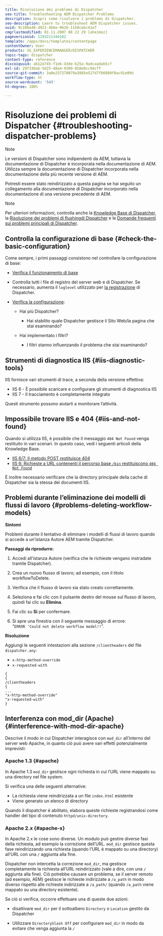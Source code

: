 ```yaml
---
title: Risoluzione dei problemi di Dispatcher
seo-title: Troubleshooting AEM Dispatcher Problems
description: Scopri come risolvere i problemi di Dispatcher.
seo-description: Learn to troubleshoot AEM Dispatcher issues.
uuid: 9c109a48-d921-4b6e-9626-1158cebc41e7
cmgrlastmodified: 01.11.2007 08 22 29 [aheimoz]
pageversionid: 1193211344162
template: /apps/docs/templates/contentpage
contentOwner: User
products: SG_EXPERIENCEMANAGER/DISPATCHER
topic-tags: dispatcher
content-type: reference
discoiquuid: a612e745-f1e6-43de-b25a-9adcaadab5cf
exl-id: 29f338ab-5d25-48a4-9309-058e0cc94cff
source-git-commit: 3a0e237278079a3885e527d7f86989f8ac91e09d
workflow-type: ht
source-wordcount: '543'
ht-degree: 100%

---
```


# Risoluzione dei problemi di Dispatcher {#troubleshooting-dispatcher-problems}

>[!NOTE]
>
>Le versioni di Dispatcher sono indipendenti da AEM, tuttavia la documentazione di Dispatcher è incorporata nella documentazione di AEM. Utilizza sempre la documentazione di Dispatcher incorporata nella documentazione della più recente versione di AEM.
>
>Potresti essere stato reindirizzato a questa pagina se hai seguito un collegamento alla documentazione di Dispatcher incorporato nella documentazione di una versione precedente di AEM.

>[!NOTE]
>
>Per ulteriori informazioni, controlla anche la [Knowledge Base di Dispatcher](https://helpx.adobe.com/it/experience-manager/kb/index/dispatcher.html), la [Risoluzione dei problemi di flushingdi Dispatcher](https://helpx.adobe.com/adobe-cq/kb/troubleshooting-dispatcher-flushing-issues.html) e le [Domande frequenti sui problemi principali di Dispatcher](dispatcher-faq.md).

## Controlla la configurazione di base {#check-the-basic-configuration}

Come sempre, i primi passaggi consistono nel controllare la configurazione di base:

* [Verifica il funzionamento di base](/help/using/dispatcher-configuration.md#confirming-basic-operation)
* Controlla tutti i file di registro del server web e di Dispatcher. Se necessario, aumenta il `loglevel` utilizzato per [la registrazione](/help/using/dispatcher-configuration.md#logging) di Dispatcher.

* [Verifica la configurazione](/help/using/dispatcher-configuration.md):

   * Hai più Dispatcher?

      * Hai stabilito quale Dispatcher gestisce il Sito Web/la pagina che stai esaminando?
   * Hai implementato i filtri?

      * I filtri stanno influenzando il problema che stai esaminando?


## Strumenti di diagnostica IIS {#iis-diagnostic-tools}

IIS fornisce vari strumenti di trace, a seconda della versione effettiva:

* IIS 6 - È possibile scaricare e configurare gli strumenti di diagnostica IIS
* IIS 7 - Il tracciamento è completamente integrato

Questi strumento possono aiutarti a monitorare l’attività.

## Impossibile trovare IIS e 404 {#iis-and-not-found}

Quando si utilizza IIS, è possibile che il messaggio `404 Not Found` venga restituito in vari scenari. In questo caso, vedi i seguenti articoli della Knowledge Base.

* [IIS 6/7: Il metodo POST restituisce 404](https://helpx.adobe.com/it/experience-manager/kb/IIS6IsapiFilters.html)
* [IIS 6: Richieste a URL contenenti il percorso base `/bin` restituiscono `404 Not Found`](https://helpx.adobe.com/it/experience-manager/kb/RequestsToBinDirectoryFailInIIS6.html)

È inoltre necessario verificare che la directory principale della cache di Dispatcher sia la stessa dei documenti IIS.

## Problemi durante l’eliminazione dei modelli di flussi di lavoro {#problems-deleting-workflow-models}

**Sintomi**

Problemi durante il tentativo di eliminare i modelli di flussi di lavoro quando si accede a un’istanza Autore AEM tramite Dispatcher.

**Passaggi da riprodurre:**

1. Accedi all’istanza Autore (verifica che le richieste vengano instradate tramite Dispatcher).
1. Crea un nuovo flusso di lavoro; ad esempio, con il titolo workflowToDelete.
1. Verifica che il flusso di lavoro sia stato creato correttamente.
1. Seleziona e fai clic con il pulsante destro del mouse sul flusso di lavoro, quindi fai clic su **Elimina**.

1. Fai clic su **Sì** per confermare.
1. Si apre una finestra con il seguente messaggio di errore:\
   “`ERROR 'Could not delete workflow model!!`”.

**Risoluzione**

Aggiungi le seguenti intestazioni alla sezione `/clientheaders` del file `dispatcher.any`:

* `x-http-method-override`
* `x-requested-with`

```
{  
{  
/clientheaders  
{  
...  
"x-http-method-override"  
"x-requested-with"  
}
```

## Interferenza con mod_dir (Apache) {#interference-with-mod-dir-apache}

Descrive il modo in cui Dispatcher interagisce con `mod_dir` all’interno del server web Apache, in quanto ciò può avere vari effetti potenzialmente imprevisti:

### Apache 1.3 {#apache}

In Apache 1.3 `mod_dir` gestisce ogni richiesta in cui l’URL viene mappato su una directory nel file system.

Si verifica una delle seguenti alternative:

* La richiesta viene reindirizzata a un file `index.html` esistente
* Viene generato un elenco di directory

Quando il dispatcher è abilitato, elabora queste richieste registrandosi come handler del tipo di contenuto `httpd/unix-directory`.

### Apache 2.x {#apache-x}

In Apache 2.x le cose sono diverse. Un modulo può gestire diverse fasi della richiesta, ad esempio la correzione dell’URL. `mod_dir` gestisce questa fase reindirizzando una richiesta (quando l’URL è mappato su una directory) all’URL con una `/` aggiunta alla fine.

Dispatcher non intercetta la correzione `mod_dir`, ma gestisce completamente la richiesta all’URL reindirizzato (vale a dire, con una `/` aggiunta alla fine). Ciò potrebbe causare un problema, se il server remoto (ad esempio, AEM) gestisce le richieste indirizzate a `/a_path` in modo diverso rispetto alle richieste indirizzate a `/a_path/` (quando `/a_path` viene mappato su una directory esistente).

Se ciò si verifica, occorre effettuare una di queste due azioni:

* disattivare `mod_dir` per il sottoalbero `Directory` o `Location` gestito da Dispatcher

* Utilizzare `DirectorySlash Off` per configurare `mod_dir` in modo da evitare che venga aggiunta la `/`
